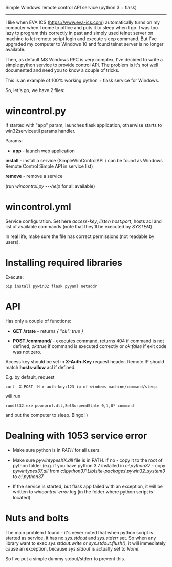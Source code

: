 Simple Windows remote control API service (python 3 + flask)
************************************************************

I like when EVA ICS (https://www.eva-ics.com) automatically turns on my
computer when I come to office and puts it to sleep when I go. I was too lazy
to program this correctly in past and simply used telnet server on machine to
let remote script login and execute sleep command. But I've upgraded my
computer to Windows 10 and found telnet server is no longer available.

Then, as default MS Windows RPC is very complex, I've decided to write a simple
python service to provide control API. The problem is it's not well documented
and need you to know a couple of tricks.

This is an example of 100% working python + flask service for Windows.

So, let's go, we have 2 files:

wincontrol.py
=============

If started with "app" param, launches flask application, otherwise starts to
win32serviceutil params handler.

Params:

* **app** - launch web application

**install**  - install a service (SimpleWinControlAPI / can be found as Windows
  Remote Control Simple API in service list)

**remove** - remove a service

(run *wincontrol.py ---help* for all available) 

wincontrol.yml
==============

Service configuration. Set here *access-key*, *listen host:port*, hosts acl and
list of available commands (note that they'll be executed by *SYSTEM*).

In real life, make sure the file has correct permissions (not readable by
users).

Installing required libraries
=============================

Execute:

    pip install pywin32 flask pyyaml netaddr

API
===

Has only a couple of functions:

* **GET /state** - returns *{ "ok": true }*

* **POST /command/<cmd>** - executes command, returns 404 if command is not
  defined, *ok:true* if command is executed correctly or *ok:false* if exit
  code was not zero.

Access key should be set in **X-Auth-Key** request header. Remote IP should
match **hosts-allow** acl if defined.

E.g. by default, request

    curl -X POST -H x-auth-key:123 ip-of-windows-machine/command/sleep

will run

    rundll32.exe powrprof.dll,SetSuspendState 0,1,0* command

and put the computer to sleep. Bingo! )

Dealning with 1053 service error
================================

* Make sure python is in *PATH* for all users.

* Make sure *pywintypesXX.dll* file is in PATH. If no - copy it to the root of
  python folder (e.g. if you have python 3.7 installed in *c:\python37* - copy
  *pywintypes37.dll* from *c:\python37\Lib\site-packages\pywin32_system3* to
  *c:\python37*

* If the service is started, but flask app failed with an exception, it will be
  written to *wincontrol-error.log* (in the folder where python script is
  located)

Nuts and bolts
==============

The main problem I found - it's never noted that when python script is started
as service, it has no *sys.stdout* and *sys.stderr* set. So when any library
want to exec *sys.stdout.write* or *sys.stdout.flush()*, it will immediately
cause an exception, because *sys.stdout* is actually set to *None*.

So I've put a simple dummy stdout/stderr to prevent this.

